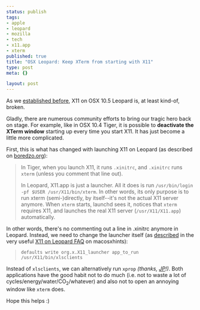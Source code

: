 ```yaml
--- 
status: publish
tags: 
- apple
- leopard
- mozilla
- tech
- x11.app
- xterm
published: true
title: "OSX Leopard: Keep XTerm from starting with X11"
type: post
meta: {}

layout: post
---
```

As we <a href="http://fredericiana.com/2007/11/11/osx-leopard-fixing-x11app-for-the-gimp/">established before</a>, X11 on OSX 10.5 Leopard is, at least kind-of, broken.

Gladly, there are numerous community efforts to bring our tragic hero back on stage. For example, like in OSX 10.4 Tiger, it is possible to <strong>deactivate the XTerm window</strong> starting up every time you start X11. It has just become a little more complicated.

First, this is what has changed with launching X11 on Leopard (as described on <a href="http://boredzo.org/blog/archives/2007-10-29/x11-on-leopard-is-broken">boredzo.org</a>):
<blockquote>In Tiger, when you launch X11, it runs <code>.xinitrc</code>, and <code>.xinitrc</code> runs <code>xterm</code> (unless you comment that line out).

In Leopard, X11.app is just a launcher. All it does is run <code>/usr/bin/login -pf $USER /usr/X11/bin/xterm</code>. In other words, its only purpose is to run xterm (semi-)directly, by itself--it's not the actual X11 server anymore. When <code>xterm</code> starts, launchd sees it, notices that <code>xterm</code> requires X11, and launches the real X11 server (<code>/usr/X11/X11.app</code>) automatically.</blockquote>

In other words, there's no commenting out a line in .xinitrc anymore in Leopard. Instead, we need to change the launcher itself (as <a href="http://forums.macosxhints.com/showpost.php?p=423872&postcount=36">described</a> in the very useful <a href="http://forums.macosxhints.com/showthread.php?t=80171">X11 on Leopard FAQ</a> on macosxhints):

<blockquote><code>defaults write org.x.X11_launcher app_to_run /usr/X11/bin/xlsclients</code></blockquote>

Instead of <code>xlsclients</code>, we can alternatively run <code>xprop</code> <em>(thanks, <a href="http://fredericiana.com/?p=1175&cp=1#comment-94534">JP</a>!)</em>. Both applications have the good habit not to do much (i.e. not to waste a lot of cycles/energy/water/CO<sub>2</sub>/whatever) and also not to open an annoying window like <code>xterm</code> does.

Hope this helps :)
